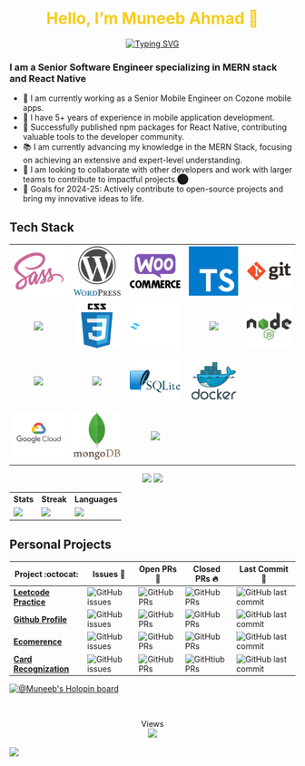 <body>
  <div align="center">
    <h1 style="color: #F7CC18FF;">Hello, I’m Muneeb Ahmad 👋<a href="#"></a></h1>
  </div>
  <p align="center">
    <a href="https://git.io/typing-svg">
      <img src="https://readme-typing-svg.herokuapp.com?font=sans-serif+fonts&weight=800&size=24&duration=2000&pause=1000&color=F7CC18&center=true&vCenter=true&width=435&lines=MERN+Stack+Developer+;React+Developer;React+Native;Front+End+Developer" alt="Typing SVG" />
    </a>
  </p>

  <h3>I am a Senior Software Engineer specializing in MERN stack and React Native</h3>
  <ul>
    <li>🔭 I am currently working as a Senior Mobile Engineer on Cozone mobile apps.</li>
    <li>💎 I have 5+ years of experience in mobile application development.</li>
    <li>🚀 Successfully published npm packages for React Native, contributing valuable tools to the developer community.</li>
    <li>📚 I am currently advancing my knowledge in the MERN Stack, focusing on achieving an extensive and expert-level understanding.</li>
    <li>👯 I am looking to collaborate with other developers and work with larger teams to contribute to impactful projects.​⬤</li>
    <li>🎯 Goals for 2024-25: Actively contribute to open-source projects and bring my innovative ideas to life.</li>
    
  </ul>
	
<h2>Tech Stack</h2>

<table>
<tr>
<td align='center'>
<img src="https://github.com/devicons/devicon/blob/master/icons/sass/sass-original.svg" width="100">
</td>
<td align='center'>
<img src="https://github.com/devicons/devicon/blob/master/icons/wordpress/wordpress-original.svg" width="100">
</td>
<td align='center'>
<img src="https://github.com/devicons/devicon/blob/master/icons/woocommerce/woocommerce-original-wordmark.svg"  width="100">
</td>
<td align='center'>
<img src="https://github.com/devicons/devicon/blob/master/icons/typescript/typescript-original.svg" width="100">
</td>
<td align='center'>
<img src="https://github.com/devicons/devicon/blob/master/icons/git/git-original-wordmark.svg" width="100">
</td>
</tr>
<tr>
<td align='center'>
<img src="https://upload.wikimedia.org/wikipedia/commons/thumb/3/38/HTML5_Badge.svg/600px-HTML5_Badge.svg.png" width="70">
</td>
<td align='center'>
<img src="https://raw.githubusercontent.com/devicons/devicon/0d6c64dbbf311879f7d563bfc3ccf559f9ed111c/icons/css3/css3-original-wordmark.svg" width="80">
</td>
<td align='center' width="200">
<img src="https://github.com/devicons/devicon/blob/master/icons/tailwindcss/tailwindcss-original-wordmark.svg" width="170">
</td>
<td align='center' width="200">
<img src="https://github.com/abranhe/programming-languages-logos/blob/master/src/javascript/javascript.svg" width="90">
</td>
<td align='center' width="200">
<img src="https://github.com/devicons/devicon/blob/master/icons/nodejs/nodejs-original-wordmark.svg">
</td>
</tr>
<tr>
<td align='center' width="200">
<img src="https://www.vectorlogo.zone/logos/heroku/heroku-ar21.svg">
</td>
<td align='center' width="200">
<img src="https://download.logo.wine/logo/MySQL/MySQL-Logo.wine.png">
</td>
<td align='center' width="200">
<img src="https://github.com/devicons/devicon/blob/master/icons/sqlite/sqlite-original-wordmark.svg" width="100">
</td>
<td align='center' width="200">
<img src="https://github.com/devicons/devicon/blob/master/icons/docker/docker-original-wordmark.svg" width="80">
</td>
</tr>
<tr>
<td align='center' width="200">
<img src="https://github.com/devicons/devicon/blob/master/icons/googlecloud/googlecloud-original-wordmark.svg" width="150">
</td>
<td align='center' width="200">
<img src="https://github.com/devicons/devicon/blob/master/icons/mongodb/mongodb-original-wordmark.svg" width="90">
</td>
<td align='center'>
<img src="https://www.vectorlogo.zone/logos/reactjs/reactjs-ar21.svg">
</td>
</tr>
</table>
<p align="center">
  <a href="https://www.linkedin.com/in/ahmaddmuneeb/"><img src="https://img.shields.io/badge/-Muneeb%20Ahmad-0077B5?style=flat&logo=Linkedin&logoColor=white"/></a>
  <a href="mailto:ahmaddmuneeb786@gmail.com"><img src="https://img.shields.io/badge/-ahmaddmuneeb786@gmail.com-D14836?style=flat&logo=Gmail&logoColor=white"/></a>
</p>

<table>
  <tr>
    <th>Stats</th>
    <th>Streak</th>
    <th>Languages</th>
  </tr>
  <tr>
    <td><img src="https://github-profile-summary-cards.vercel.app/api/cards/stats?username=saadfareed&theme=gruvbox"/></td>
    <td><a href="https://git.io/streak-stats"><img src="https://streak-stats.demolab.com/?user=saadfareed&theme=gruvbox&hide_border=true&border_radius=32&date_format=j%20M%5B%20Y%5D&ring=888888"/></a></td>
    <td><img src="https://github-profile-summary-cards.vercel.app/api/cards/repos-per-language?username=ahmaddmuneeb&theme=gruvbox"/></td>
  </tr>
</table>
	

	
## Personal Projects

| Project :octocat: | Issues :bug: | Open PRs :bell: | Closed PRs :fire: | Last Commit 🚩 |
| ----------------- | ------------- | ---------------- | ------------------ | -------------- |
| [**Leetcode Practice**](https://github.com/saadfareed/Leetcode) | ![GitHub issues](https://img.shields.io/github/issues/saadfareed/Leetcode?color=green&logo=github&style=flat) | ![GitHub PRs](https://img.shields.io/github/issues-pr/saadfareed/Leetcode?style=flat&logo=github) | ![GitHub PRs](https://img.shields.io/github/issues-pr-closed/saadfareed/Leetcode?style=flat&color=critical&logo=github) | ![GitHub last commit](https://img.shields.io/github/last-commit/saadfareed/Leetcode?color=blue&logo=github&style=flat) |
| [**Github Profile**](https://github.com/ahmaddmuneeb/ahmaddmuneeb) | ![GitHub issues](https://img.shields.io/github/issues/ahmaddmuneeb/ahmaddmuneeb?color=green&logo=github&style=flat) | ![GitHub PRs](https://img.shields.io/github/issues-pr/saadfareed/saadfareed?style=flat&logo=github) | ![GitHub PRs](https://img.shields.io/github/issues-pr-closed/ahmaddmuneeb/ahmaddmuneeb?style=flat&color=critical&logo=github) | ![GitHub last commit](https://img.shields.io/github/last-commit/ahmaddmuneeb/ahmaddmuneeb?color=blue&logo=github&style=flat) |
| [**Ecomerence**](https://github.com/ahmaddmuneeb/ecommerce-rest-api) | ![GitHub issues](https://img.shields.io/github/issues/ahmaddmuneeb/ecommerce-rest-api?color=green&logo=github&style=flat) | ![GitHub PRs](https://img.shields.io/github/issues-pr/ahmaddmuneeb/ecommerce-rest-api?style=flat&logo=github) | ![GitHub PRs](https://img.shields.io/github/issues-pr-closed/ahmaddmuneeb/ecommerce-rest-api?style=flat&color=critical&logo=github) | ![GitHub last commit](https://img.shields.io/github/last-commit/ahmaddmuneeb/ecommerce-rest-api?color=blue&logo=github&style=flat) |
| [**Card Recognization**](https://github.com/ahmaddmuneeb/cardRecognition) | ![GitHub issues](https://img.shields.io/github/issues/ahmaddmuneeb/cardRecognition?color=green&logo=github&style=flat) | ![GitHub PRs](https://img.shields.io/github/issues-pr/ahmaddmuneeb/cardRecognition?style=flat&logo=github) | ![GitHtiub PRs](https://img.shields.io/github/issues-pr-closed/ahmaddmuneeb/cardRecognition?style=flat&color=critical&logo=github) | ![GitHub last commit](https://img.shields.io/github/last-commit/ahmaddmuneeb/cardRecognition?color=blue&logo=github&style=flat) |

[![@Muneeb's Holopin board](https://holopin.io/api/user/board?user=sadi)](https://holopin.io/@ahmaddmuneeb)

<br>

<p align="center"> 
  Views<br>
  <img src="https://profile-counter.glitch.me/saadfareed/count.svg">
</p>
		
![](https://hit.yhype.me/github/profile?user_id=50300882)

